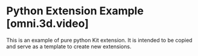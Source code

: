 # Python Extension Example [omni.3d.video]

This is an example of pure python Kit extension. It is intended to be copied and serve as a template to create new extensions.

